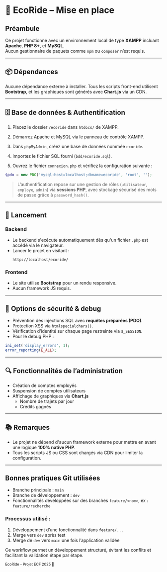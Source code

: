 # 🌿 EcoRide – Mise en place

## Préambule

Ce projet fonctionne avec un environnement local de type **XAMPP** incluant **Apache**, **PHP 8+**, et **MySQL**.  
Aucun gestionnaire de paquets comme `npm` ou `composer` n’est requis.

---

## 📦 Dépendances

Aucune dépendance externe à installer. Tous les scripts front-end utilisent **Bootstrap**, et les graphiques sont générés avec **Chart.js** via un CDN.

---

## 🗄️ Base de données & Authentification

1. Placez le dossier `/ecoride` dans `htdocs/` de XAMPP.
2. Démarrez Apache et MySQL via le panneau de contrôle XAMPP.
3. Dans `phpMyAdmin`, créez une base de données nommée `ecoride`.
4. Importez le fichier SQL fourni (`bdd/ecoride.sql`).

5. Ouvrez le fichier `connexion.php` et vérifiez la configuration suivante :
```php
$pdo = new PDO('mysql:host=localhost;dbname=ecoride', 'root', '');
```

> L’authentification repose sur une gestion de rôles (`utilisateur`, `employe`, `admin`) via **sessions PHP**, avec stockage sécurisé des mots de passe grâce à `password_hash()`.

---

## 🚀 Lancement

### Backend

- Le backend s'exécute automatiquement dès qu'un fichier `.php` est accédé via le navigateur.
- Lancer le projet en visitant :  
  ```
  http://localhost/ecoride/
  ```

### Frontend

- Le site utilise **Bootstrap** pour un rendu responsive.
- Aucun framework JS requis.

---

## 🔐 Options de sécurité & debug

- Prévention des injections SQL avec **requêtes préparées (PDO)**.
- Protection XSS via `htmlspecialchars()`.
- Vérification d’identité sur chaque page restreinte via `$_SESSION`.
- Pour le debug PHP :
```php
ini_set('display_errors', 1);
error_reporting(E_ALL);
```

---

## 🔍 Fonctionnalités de l’administration

- Création de comptes employés
- Suspension de comptes utilisateurs
- Affichage de graphiques via **Chart.js**
  - Nombre de trajets par jour
  - Crédits gagnés

---

## 📚 Remarques

- Le projet ne dépend d'aucun framework externe pour mettre en avant une logique **100% native PHP**.
- Tous les scripts JS ou CSS sont chargés via CDN pour limiter la configuration.

---

## Bonnes pratiques Git utilisées

- Branche principale : `main`
- Branche de développement : `dev`
- Fonctionnalités développées sur des branches `feature/<nom>`, ex : `feature/recherche`

### Processus utilisé :
1. Développement d’une fonctionnalité dans `feature/...`
2. Merge vers `dev` après test
3. Merge de `dev` vers `main` une fois l’application validée

Ce workflow permet un développement structuré, évitant les conflits et facilitant la validation étape par étape.

<small>EcoRide - Projet ECF 2025 🌱</small>
